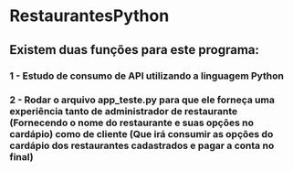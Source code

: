 # RestaurantesPython

## Existem duas funções para este programa:

### 1 - Estudo de consumo de API utilizando a linguagem Python

### 2 - Rodar o arquivo app_teste.py para que ele forneça uma experiência tanto de administrador de restaurante (Fornecendo o nome do restaurante e suas opções no cardápio) como de cliente (Que irá consumir as opções do cardápio dos restaurantes cadastrados e pagar a conta no final)